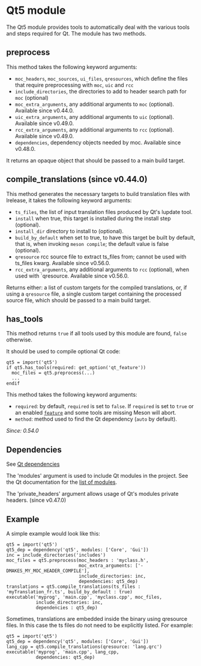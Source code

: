 # Qt5 module

The Qt5 module provides tools to automatically deal with the various
tools and steps required for Qt. The module has two methods.

## preprocess

This method takes the following keyword arguments:
 - `moc_headers`, `moc_sources`, `ui_files`, `qresources`, which define the files that require preprocessing with `moc`, `uic` and `rcc`
 - `include_directories`, the directories to add to header search path for `moc` (optional)
 - `moc_extra_arguments`, any additional arguments to `moc` (optional). Available since v0.44.0.
 - `uic_extra_arguments`, any additional arguments to `uic` (optional). Available since v0.49.0.
 - `rcc_extra_arguments`, any additional arguments to `rcc` (optional). Available since v0.49.0.
 - `dependencies`, dependency objects needed by moc. Available since v0.48.0.

It returns an opaque object that should be passed to a main build target.

## compile_translations (since v0.44.0)

This method generates the necessary targets to build translation files with lrelease, it takes the following keyword arguments:
 - `ts_files`, the list of input translation files produced by Qt's lupdate tool.
 - `install` when true, this target is installed during the install step (optional).
 - `install_dir` directory to install to (optional).
 - `build_by_default` when set to true, to have this target be built by default, that is, when invoking `meson compile`; the default value is false (optional).
 - `qresource` rcc source file to extract ts_files from; cannot be used with ts_files kwarg. Available since v0.56.0.
 - `rcc_extra_arguments`, any additional arguments to `rcc` (optional), when used with `qresource. Available since v0.56.0.

Returns either: a list of custom targets for the compiled translations, or, if
using a `qresource` file, a single custom target containing the processed
source file, which should be passed to a main build target.

## has_tools

This method returns `true` if all tools used by this module are found, `false`
otherwise.

It should be used to compile optional Qt code:
```meson
qt5 = import('qt5')
if qt5.has_tools(required: get_option('qt_feature'))
  moc_files = qt5.preprocess(...)
  ...
endif
```

This method takes the following keyword arguments:
- `required`: by default, `required` is set to `false`. If `required` is set to
  `true` or an enabled [`feature`](Build-options.md#features) and some tools are
  missing Meson will abort.
- `method`: method used to find the Qt dependency (`auto` by default).

*Since: 0.54.0*

## Dependencies

See [Qt dependencies](Dependencies.md#qt4-qt5)

The 'modules' argument is used to include Qt modules in the project.
See the Qt documentation for the [list of modules](http://doc.qt.io/qt-5/qtmodules.html).

The 'private_headers' argument allows usage of Qt's modules private headers.
(since v0.47.0)

## Example
A simple example would look like this:

```meson
qt5 = import('qt5')
qt5_dep = dependency('qt5', modules: ['Core', 'Gui'])
inc = include_directories('includes')
moc_files = qt5.preprocess(moc_headers : 'myclass.h',
                           moc_extra_arguments: ['-DMAKES_MY_MOC_HEADER_COMPILE'],
                           include_directories: inc,
                           dependencies: qt5_dep)
translations = qt5.compile_translations(ts_files : 'myTranslation_fr.ts', build_by_default : true)
executable('myprog', 'main.cpp', 'myclass.cpp', moc_files,
           include_directories: inc,
           dependencies : qt5_dep)
```

Sometimes, translations are embedded inside the binary using qresource files.
In this case the ts files do not need to be explicitly listed. For example:

```meson
qt5 = import('qt5')
qt5_dep = dependency('qt5', modules: ['Core', 'Gui'])
lang_cpp = qt5.compile_translations(qresource: 'lang.qrc')
executable('myprog', 'main.cpp', lang_cpp,
           dependencies: qt5_dep)
```
